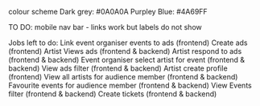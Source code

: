 colour scheme
Dark grey: #0A0A0A
Purpley Blue: #4A69FF

TO DO:
mobile nav bar - links work but labels do not show

Jobs left to do:
Link event organiser events to ads (frontend)
Create ads (frontend)
Artist Views ads (frontend & backend)
Artist respond to ads (frontend & backend)
Event organiser select artist for event (frontend & backend)
View ads filter (frontend & backend)
Artist create profile (frontend)
View all artists for audience member (frontend & backend)
Favourite events for audience member (frontend & backend)
View Events filter (frontend & backend)
Create tickets (frontend & backend)
